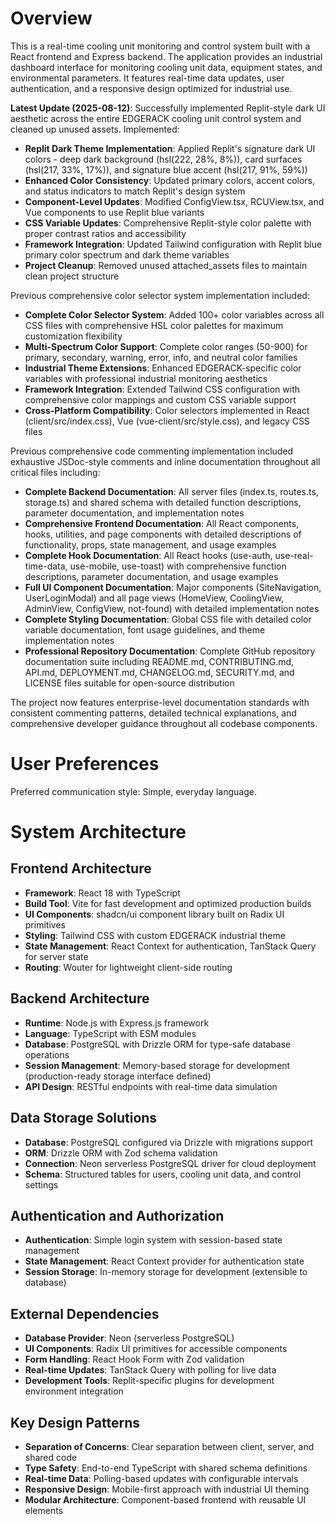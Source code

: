 # Overview

This is a real-time cooling unit monitoring and control system built with a React frontend and Express backend. The application provides an industrial dashboard interface for monitoring cooling unit data, equipment states, and environmental parameters. It features real-time data updates, user authentication, and a responsive design optimized for industrial use.

**Latest Update (2025-08-12)**: Successfully implemented Replit-style dark UI aesthetic across the entire EDGERACK cooling unit control system and cleaned up unused assets. Implemented:

- **Replit Dark Theme Implementation**: Applied Replit's signature dark UI colors - deep dark background (hsl(222, 28%, 8%)), card surfaces (hsl(217, 33%, 17%)), and signature blue accent (hsl(217, 91%, 59%))
- **Enhanced Color Consistency**: Updated primary colors, accent colors, and status indicators to match Replit's design system
- **Component-Level Updates**: Modified ConfigView.tsx, RCUView.tsx, and Vue components to use Replit blue variants
- **CSS Variable Updates**: Comprehensive Replit-style color palette with proper contrast ratios and accessibility
- **Framework Integration**: Updated Tailwind configuration with Replit blue primary color spectrum and dark theme variables
- **Project Cleanup**: Removed unused attached_assets files to maintain clean project structure

Previous comprehensive color selector system implementation included:

- **Complete Color Selector System**: Added 100+ color variables across all CSS files with comprehensive HSL color palettes for maximum customization flexibility
- **Multi-Spectrum Color Support**: Complete color ranges (50-900) for primary, secondary, warning, error, info, and neutral color families
- **Industrial Theme Extensions**: Enhanced EDGERACK-specific color variables with professional industrial monitoring aesthetics
- **Framework Integration**: Extended Tailwind CSS configuration with comprehensive color mappings and custom CSS variable support
- **Cross-Platform Compatibility**: Color selectors implemented in React (client/src/index.css), Vue (vue-client/src/style.css), and legacy CSS files

Previous comprehensive code commenting implementation included exhaustive JSDoc-style comments and inline documentation throughout all critical files including:

- **Complete Backend Documentation**: All server files (index.ts, routes.ts, storage.ts) and shared schema with detailed function descriptions, parameter documentation, and implementation notes
- **Comprehensive Frontend Documentation**: All React components, hooks, utilities, and page components with detailed descriptions of functionality, props, state management, and usage examples  
- **Complete Hook Documentation**: All React hooks (use-auth, use-real-time-data, use-mobile, use-toast) with comprehensive function descriptions, parameter documentation, and usage examples
- **Full UI Component Documentation**: Major components (SiteNavigation, UserLoginModal) and all page views (HomeView, CoolingView, AdminView, ConfigView, not-found) with detailed implementation notes
- **Complete Styling Documentation**: Global CSS file with detailed color variable documentation, font usage guidelines, and theme implementation notes
- **Professional Repository Documentation**: Complete GitHub repository documentation suite including README.md, CONTRIBUTING.md, API.md, DEPLOYMENT.md, CHANGELOG.md, SECURITY.md, and LICENSE files suitable for open-source distribution

The project now features enterprise-level documentation standards with consistent commenting patterns, detailed technical explanations, and comprehensive developer guidance throughout all codebase components.

# User Preferences

Preferred communication style: Simple, everyday language.

# System Architecture

## Frontend Architecture
- **Framework**: React 18 with TypeScript
- **Build Tool**: Vite for fast development and optimized production builds
- **UI Components**: shadcn/ui component library built on Radix UI primitives
- **Styling**: Tailwind CSS with custom EDGERACK industrial theme
- **State Management**: React Context for authentication, TanStack Query for server state
- **Routing**: Wouter for lightweight client-side routing

## Backend Architecture
- **Runtime**: Node.js with Express.js framework
- **Language**: TypeScript with ESM modules
- **Database**: PostgreSQL with Drizzle ORM for type-safe database operations
- **Session Management**: Memory-based storage for development (production-ready storage interface defined)
- **API Design**: RESTful endpoints with real-time data simulation

## Data Storage Solutions
- **Database**: PostgreSQL configured via Drizzle with migrations support
- **ORM**: Drizzle ORM with Zod schema validation
- **Connection**: Neon serverless PostgreSQL driver for cloud deployment
- **Schema**: Structured tables for users, cooling unit data, and control settings

## Authentication and Authorization
- **Authentication**: Simple login system with session-based state management
- **State Management**: React Context provider for authentication state
- **Session Storage**: In-memory storage for development (extensible to database)

## External Dependencies
- **Database Provider**: Neon (serverless PostgreSQL)
- **UI Components**: Radix UI primitives for accessible components
- **Form Handling**: React Hook Form with Zod validation
- **Real-time Updates**: TanStack Query with polling for live data
- **Development Tools**: Replit-specific plugins for development environment integration

## Key Design Patterns
- **Separation of Concerns**: Clear separation between client, server, and shared code
- **Type Safety**: End-to-end TypeScript with shared schema definitions
- **Real-time Data**: Polling-based updates with configurable intervals
- **Responsive Design**: Mobile-first approach with industrial UI theming
- **Modular Architecture**: Component-based frontend with reusable UI elements